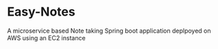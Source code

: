 # Easy-Notes

A microservice based Note taking Spring boot application deplpoyed on AWS using an EC2 instance
